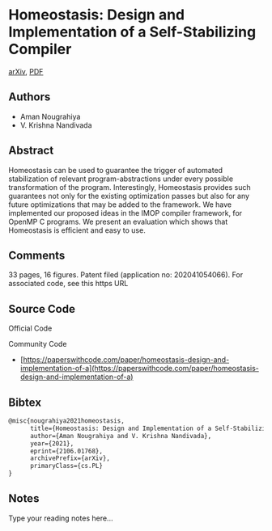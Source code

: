 
# Homeostasis: Design and Implementation of a Self-Stabilizing Compiler

[arXiv](https://arxiv.org/abs/2106.01768), [PDF](https://arxiv.org/pdf/2106.01768.pdf)

## Authors

- Aman Nougrahiya
- V. Krishna Nandivada

## Abstract

Homeostasis can be used to guarantee the trigger of automated stabilization of relevant program-abstractions under every possible transformation of the program. Interestingly, Homeostasis provides such guarantees not only for the existing optimization passes but also for any future optimizations that may be added to the framework. We have implemented our proposed ideas in the IMOP compiler framework, for OpenMP C programs. We present an evaluation which shows that Homeostasis is efficient and easy to use.

## Comments

33 pages, 16 figures. Patent filed (application no: 202041054066). For associated code, see this https URL

## Source Code

Official Code



Community Code

- [https://paperswithcode.com/paper/homeostasis-design-and-implementation-of-a](https://paperswithcode.com/paper/homeostasis-design-and-implementation-of-a)

## Bibtex

```tex
@misc{nougrahiya2021homeostasis,
      title={Homeostasis: Design and Implementation of a Self-Stabilizing Compiler}, 
      author={Aman Nougrahiya and V. Krishna Nandivada},
      year={2021},
      eprint={2106.01768},
      archivePrefix={arXiv},
      primaryClass={cs.PL}
}
```

## Notes

Type your reading notes here...

